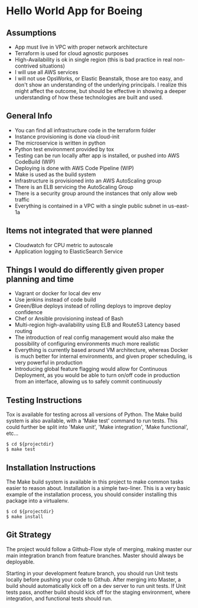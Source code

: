 
# Hello World App for Boeing

## Assumptions

- App must live in VPC with proper network architecture
- Terraform is used for cloud agnostic purposes
- High-Availability is ok in single region (this is bad practice in real non-contrived situations)
- I will use all AWS services
- I will not use OpsWorks, or Elastic Beanstalk, those are too easy, and don't show an understanding of the underlying principals. I realize this might affect the outcome,
  but should be effective in showing a deeper understanding of how these technologies are built and used.

## General Info

- You can find all infrastructure code in the terraform folder
- Instance provisioning is done via cloud-init
- The microservice is written in python
- Python test environment provided by tox
- Testing can be run locally after app is installed, or pushed into AWS CodeBuild (WIP)
- Deploying is done with AWS Code Pipeline (WIP)
- Make is used as the build system
- Infrastructure is provisioned into an AWS AutoScaling group
- There is an ELB servicing the AutoScaling Group
- There is a security group around the instances that only allow web traffic
- Everything is contained in a VPC with a single public subnet in us-east-1a

## Items not integrated that were planned
- Cloudwatch for CPU metric to autoscale
- Application logging to ElasticSearch Service

## Things I would do differently given proper planning and time

- Vagrant or docker for local dev env
- Use jenkins instead of code build
- Green/Blue deploys instead of rolling deploys to improve deploy confidence
- Chef or Ansible provisioning instead of Bash
- Multi-region high-availability using ELB and Route53 Latency based routing
- The introduction of real config management would also make the possibility of configuring environments much more realistic
- Everything is currently based around VM architecture, whereas Docker is much better for internal environments, and given proper scheduling, is very powerful in production
- Introducing global feature flagging would allow for Continuous Deployment, as you would be able to turn on/off code in production from an interface, allowing us to safely commit continuously

## Testing Instructions
Tox is available for testing across all versions of Python. The Make build system is also available, with a 'Make test' command to run tests. This could further be split into 'Make unit', 'Make integration', 'Make functional', etc...
```
$ cd ${projectdir}
$ make test
```

## Installation Instructions
The Make build system is available in this project to make common tasks easier to reason about. Installation is a simple two-liner. This is a very basic example of the installation process, you should consider installing this package into a virtualenv.

```
$ cd ${projectdir}
$ make install
```

## Git Strategy
The project would follow a Github-Flow style of merging, making master our main integration branch from feature branches. Master should always be deployable.

Starting in your development feature branch, you should run Unit tests locally before pushing your code to Github. After merging into Master, a build should automatically kick off on a dev server to run unit tests. If Unit tests pass, another build should kick off for the staging environment, where integration, and functional tests should run.
